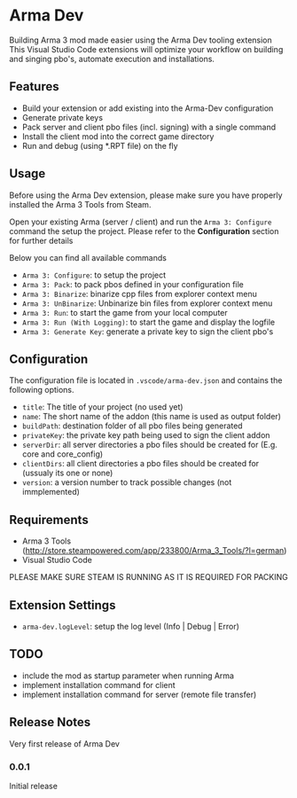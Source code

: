 # Arma Dev

Building Arma 3 mod made easier using the Arma Dev tooling extension
This Visual Studio Code extensions will optimize your workflow on building and singing pbo's, automate execution and installations.

## Features

* Build your extension or add existing into the Arma-Dev configuration
* Generate private keys
* Pack server and client pbo files (incl. signing) with a single command
* Install the client mod into the correct game directory
* Run and debug (using *.RPT file) on the fly

## Usage

Before using the Arma Dev extension, please make sure you have properly installed the Arma 3 Tools from Steam.

Open your existing Arma (server / client) and run the `Arma 3: Configure` command the setup the project.
Please refer to the **Configuration** section for further details

Below you can find all available commands

* `Arma 3: Configure`: to setup the project
* `Arma 3: Pack`: to pack pbos defined in your configuration file
* `Arma 3: Binarize`: binarize cpp files from explorer context menu
* `Arma 3: UnBinarize`: Unbinarize bin files from explorer context menu
* `Arma 3: Run`: to start the game from your local computer
* `Arma 3: Run (With Logging)`: to start the game and display the logfile
* `Arma 3: Generate Key`: generate a private key to sign the client pbo's

## Configuration

The configuration file is located in `.vscode/arma-dev.json` and contains the following options.

* `title`: The title of your project (no used yet)
* `name`: The short name of the addon (this name is used as output folder)
* `buildPath`: destination folder of all pbo files being generated
* `privateKey`: the private key path being used to sign the client addon
* `serverDir`: all server directories a pbo files should be created for (E.g. core and core_config)
* `clientDirs`: all client directories a pbo files should be created for (ussualy its one or none)
* `version`: a version number to track possible changes (not immplemented)

## Requirements

* Arma 3 Tools (http://store.steampowered.com/app/233800/Arma_3_Tools/?l=german)
* Visual Studio Code

PLEASE MAKE SURE STEAM IS RUNNING AS IT IS REQUIRED FOR PACKING

## Extension Settings

* `arma-dev.logLevel`: setup the log level (Info | Debug | Error)

## TODO

* include the mod as startup parameter when running Arma
* implement installation command for client
* implement installation command for server (remote file transfer) 

## Release Notes

Very first release of Arma Dev

### 0.0.1

Initial release